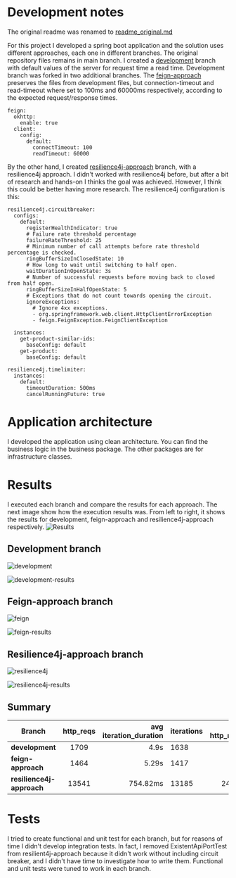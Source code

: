 # Development notes

The original readme was renamed
to [readme_original.md](https://github.com/ferdonof/backendDevTest/blob/resilience4j-approach/readme_original.md)

For this project I developed a spring boot application and the solution uses different approaches, each one in different
branches.
The original repository files remains in main branch.
I created a [development](https://github.com/ferdonof/backendDevTest/tree/development) branch with default values of the
server for request
time a read time.
Development branch was forked in two additional branches.
The [feign-approach](https://github.com/ferdonof/backendDevTest/tree/feign-approach) preserves the files from
development files,
but connection-timeout and read-timeout where set to 100ms and 60000ms respectively, according to the expected
request/response times.

```
feign:
  okhttp:
    enable: true
  client:
    config:
      default:
        connectTimeout: 100
        readTimeout: 60000
```

By the other hand, I
created [resilience4j-approach](https://github.com/ferdonof/backendDevTest/tree/resilience4j-approach) branch, with a
resilience4j approach. I didn't worked with
resilience4j before, but after a bit of research and hands-on I thinks the goal was achieved. However, I think
this could be better having more research.
The resilience4j configuration is this:

```
resilience4j.circuitbreaker:
  configs:
    default:
      registerHealthIndicator: true
      # Failure rate threshold percentage
      failureRateThreshold: 25
      # Minimum number of call attempts before rate threshold percentage is checked.
      ringBufferSizeInClosedState: 10
      # How long to wait until switching to half open.
      waitDurationInOpenState: 3s
      # Number of successful requests before moving back to closed from half open.
      ringBufferSizeInHalfOpenState: 5
      # Exceptions that do not count towards opening the circuit.
      ignoreExceptions:
        # Ignore 4xx exceptions.
        - org.springframework.web.client.HttpClientErrorException
        - feign.FeignException.FeignClientException

  instances:
    get-product-similar-ids:
      baseConfig: default
    get-product:
      baseConfig: default

resilience4j.timelimiter:
  instances:
    default:
      timeoutDuration: 500ms
      cancelRunningFuture: true
```

# Application architecture

I developed the application using clean architecture. You can find the business logic in the business package. The other
packages are for infrastructure classes.

# Results

I executed each branch and compare the results for each approach.
The next image show how the execution results was. From left to right, it shows the results for development,
feign-approach and resilience4j-approach respectively.
![Results](./assets/results/results.png "Development, feign-approach and resilience4j-aproach results")

## Development branch

![development](./assets/results/development.png "Development execution")

![development-results](./assets/results/results-dev.png "Development results")

## Feign-approach branch

![feign](./assets/results/feign.png "Feign execution")

![feign-results](./assets/results/results-feign.png "Feign results")

## Resilience4j-approach branch

![resilience4j](./assets/results/resilience4j.png "Resilience4j execution")

![resilience4j-results](./assets/results/results-resilience4j.png "Resilience4j results")

## Summary

| **Branch**                | **http_reqs** | **avg iteration_duration** | **iterations** | **avg http_req_waiting** |
|---------------------------|:-------------:|---------------------------:|----------------|:------------------------:|
| **development**           |     1709      |                       4.9s | 1638           |          4.31s           |
| **feign-approach**        |     1464      |                      5.29s | 1417           |           4.7s           |
| **resilience4j-approach** |     13541     |                   754.82ms | 13185          |         247.55ms         |

# Tests

I tried to create functional and unit test for each branch, but for reasons of time I didn't develop integration tests.
In fact, I removed ExistentApiPortTest from resilient4j-approach because it didn't work without including circuit
breaker, and I didn't have time to investigate how to write them.
Functional and unit tests were tuned to work in each branch.
